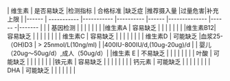| 维生素 |  是否易缺乏   |检测指标           |   合格标准              |缺乏症    |推荐摄入量                    |过量危害|补充上限  |
|------ | ----------- |-----------       |----------              |------  |--------------              |------ -|------- |
|       | 基因检测     |                  |                        |         |                            |          |        |
|维生素A  | 容易缺乏    |                  |                        |         |                            |          |        |
|维生素B12| 容易缺乏    |                  |                        |         |                            |           |       |
| 维生素C |  容易缺乏   |                  |                        |         |                            |           |       |
| 维生素D | 可能缺乏    |血浆25-（OH)D3     | > 25nmol/L(10ng/ml)    |         |400IU-800IU/d,(10ug-20ug)/d |       | 婴儿（20ug～50ug/d）,成人（50ug/d）|
|维生素 E | 不易缺乏    |                  |                        |         |                            |            |       |
| 叶酸    | 可能缺乏    |                 |                         |         |                            |            |        |
|铁元素   | 容易缺乏    |                 |                         |         |                            |            |       |
| 钙元素  | 可能缺乏    |                 |                         |         |                            |            |       |
| DHA    | 可能缺乏    |                 |                         |         |                            |            |       |
